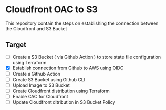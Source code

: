 # Cloudfront OAC to S3
This repository contain the steps on establishing the connection between the Cloudfront and S3 Bucket

## Target
- [ ] Create a S3 Bucket ( via Github Action ) to store state file configuration using Terraform
- [x] Establish connection from Github to AWS using OIDC
- [ ] Create a Github Action
- [ ] Create S3 Bucket using Github CLI
- [ ] Upload Image to S3 Bucket
- [ ] Create Cloudfront distribution using Terraform
- [ ] Enable OAC for Cloudfront
- [ ] Update Cloudfront ditribution in S3 Bucket Policy
